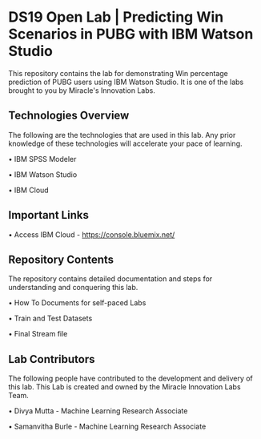 # DS19 Open Lab | Predicting Win Scenarios in PUBG with IBM Watson Studio

This repository contains the lab for demonstrating Win percentage prediction of PUBG users using IBM Watson Studio. It is one of the labs brought to you by Miracle's Innovation Labs.

## Technologies Overview

The following are the technologies that are used in this lab. Any prior knowledge of these technologies will accelerate your pace of learning.

• IBM SPSS Modeler

• IBM Watson Studio

• IBM Cloud

## Important Links

• Access IBM Cloud  - https://console.bluemix.net/

## Repository Contents

The repository contains detailed documentation and steps for understanding and conquering this lab.

• How To Documents for self-paced Labs

• Train and Test Datasets

• Final Stream file

## Lab Contributors

The following people have contributed to the development and delivery of this lab. This Lab is created and owned by the Miracle Innovation Labs Team.

• Divya Mutta - Machine Learning Research Associate

• Samanvitha Burle - Machine Learning Research Associate
